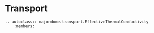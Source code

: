 # Transport

```{eval-rst}
.. autoclass:: majordome.transport.EffectiveThermalConductivity
    :members:
```
